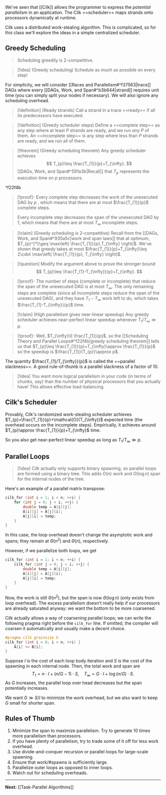 We've seen that [[Cilk]] allows the programmer to express the *potential parallelism* in an application. The Cilk ==scheduler== maps strands onto processors dynamically at runtime.

Cilk uses a distributed work-stealing algorithm. This is complicated, so for this class we'll explore the ideas in a simple centralized scheduler.

## Greedy Scheduling

> Scheduling greedily is 2-competitive.

> [!idea] (Greedy scheduling)
> Schedule as much as possible on every step!

For simplicity, we will consider [[Races and Parallelism#^f37563|trace]] DAGs where every [[DAGs, Work, and Span#^b3b644|strand]] requires unit time (you can simply split your nodes if necessary). We will also ignore any scheduling overhead.

> [!definition] (Ready strands)
> Call a strand in a trace ==ready== if all its predecessors have executed.

> [!definition] (Greedy scheduler steps)
> Define a ==complete step== as any step where at least $P$ strands are ready, and we run *any* $P$ of them. An ==incomplete step== is any step where less than $P$ strands are ready, and we run all of them.

> [!theorem] (Greedy scheduling theorem)
> Any greedy scheduler achieves
> $$
> T_{p}\leq \frac{T_{1}}{p}+T_{\infty}.
> $$
> [[DAGs, Work, and Span#^591a3b|Recall]] that $T_{p}$ represents the execution time on $p$ processors.

^f22f4b

> [!proof]-
> Every complete step decreases the work of the unexecuted DAG by $p$ , which means that there are at most $\frac{T_{1}}{p}$ complete steps.
> 
> Every incomplete step decreases the span of the unexecuted DAG by $1$, which means that there are at most $T_{\infty}$ incomplete steps.

> [!claim] (Greedy scheduling is 2-competitive)
> Recall from the [[DAGs, Work, and Span#^935a5c|work and span laws]] that at optimum, $T_{p}^{*}\geq \max\left( \frac{T_{1}}{p},T_{\infty} \right)$. We've shown that greedy takes at most $\frac{T_{1}}{p}+T_{\infty}\leq 2\cdot \max\left( \frac{T_{1}}{p}, T_{\infty} \right)$.

> [!question]
> Modify the argument above to prove the stronger bound
> $$
> T_{p}\leq \frac{T_{1}-T_{\infty}}{p}+T_{\infty}.
> $$

> [!proof]-
> The number of steps (complete or incomplete) that reduce the span of the unexecuted DAG is at most $T_{\infty}$​. The only remaining steps are complete (since all incomplete steps reduce the span of the unexecuted DAG), and they have $T_{1}-T_{\infty}$ work left to do, which takes $\frac{T_{1}-T_{\infty}}{p}$ time.

> [!claim] (High parallelism gives near-linear speedup)
> Any greedy scheduler achieves near-perfect linear speedup whenever $T_{1}/T_{\infty}\gg p$.

> [!proof]-
> Well, $T_{\infty}\ll \frac{T_{1}}{p}$, so the [[Scheduling Theory and Parallel Loops#^f22f4b|greedy scheduling theorem]] tells us that $T_{p}\leq \frac{T_{1}}{p}+T_{\infty}\approx \frac{T_{1}}{p}$ so the speedup is $\frac{T_{1}}{T_{p}}\approx p$.

The quantity $\frac{T_{1}/T_{\infty}}{p}$ is called the ==parallel slackness==. A good rule-of-thumb is a parallel slackness of a factor of $10$. 

> [!idea]
> You want more logical parallelism in your code (in terms of chunks, say) than the number of physical processors that you actually have! This allows effective load-balancing.

## Cilk's Scheduler

Provably, Cilk's randomized work-stealing scheduler achieves $T_{p}=\frac{T_{1}}{p}+\mathcal{O}(T_{\infty})$ expected time (the overhead occurs on the incomplete steps). Empirically, it achieves around $T_{p}\approx \frac{T_{1}}{p}+T_{\infty}$ time.

So you also get near-perfect linear speedup as long as $T_{1}/T_{\infty}\gg p$.

## Parallel Loops

> [!idea]
> Cilk actually only supports binary spawning, so parallel loops are formed using a binary tree. This adds $O(n)$ work and $O(\log n)$ span for the internal nodes of the tree.

Here's an example of a parallel matrix transpose:

```c
cilk_for (int i = 1; i < n; ++i) {
	for (int j = 0; j < i; ++j) {
		double temp = A[i][j];
		A[i][j] = A[j][i];
		A[j][i] = temp;
	}
}
```

In this case, the loop overhead doesn't change the asymptotic work and spans; they remain at $\Theta(n^{2})$ and $\Theta(n)$, respectively.

However, if we parallelize both loops, we get

```c
cilk_for (int i = 1; i < n; ++i) {
	cilk_for (int j = 0; j < i; ++j) {
		double temp = A[i][j];
		A[i][j] = A[j][i];
		A[j][i] = temp;
	}
}
```

Now, the work is still $\Theta(n^{2})$, but the span is now $\Theta(\log n)$ (only exists from loop overhead). The excess parallelism doesn't really help if our processors are already saturated anyway: we want the bottom to be more coarsened.

Cilk actually allows a way of coarsening parallel loops; we can write the following pragma right before the `cilk_for` line. If omitted, the compiler will coarsen it automatically and usually make a decent choice.

```c
#pragma cilk grainsize G
cilk_for (int i = 0; i < n; ++i) {
	A[i] += B[i];
}
```

Suppose $I$ is the cost of each loop body iteration and $S$ is the cost of the spawning in each internal node. Then, the total work and span are
$$
T_{1}=n\cdot I+(n/G - 1) \cdot S,\quad T_{\infty}=G\cdot I+\log(n/G)\cdot S.
$$
As $G$ increases, the parallel loop over head decreases but the span potentially increases.

We want $G \gg S/I$ to minimize the work overhead, but we also want to keep $G$ small for shorter span.

## Rules of Thumb

1. Minimize the span to maximize parallelism. Try to generate 10 times more parallelism than processors.
2. If you have plenty of parallelism, try to trade some of it off for less work overhead.
3. Use divide-and-conquer recursion or parallel loops for large-scale spawning.
4. Ensure that work/#spawns is sufficiently large.
5. Parallelize outer loops as opposed to inner loops.
6. Watch out for scheduling overheads.

---

**Next:** [[Task-Parallel Algorithms]]